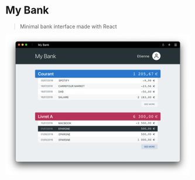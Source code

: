 # My Bank

> Minimal bank interface made with React

![screenshot](https://github.com/etienne-sandbox/react-my-bank/blob/main/screenshot/my_bank.png)
